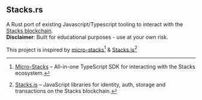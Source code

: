 ## Stacks.rs

A Rust port of existing Javascript/Typescript tooling to interact with the [Stacks blockchain](https://www.stacks.co/what-is-stacks).</br>
**Disclaimer**: Built for educational purposes - use at your own risk.

This project is inspired by [micro-stacks][micro-stacks][^micro-stacks] & [Stacks.js][stacks.js][^stacks.js]
[^stacks.js]: [Stacks.js] – JavaScript libraries for identity, auth, storage and transactions on the Stacks blockchain.
[^micro-stacks]: [Micro-Stacks] – All-in-one TypeScript SDK for interacting with the Stacks ecosystem.

[stacks.js]: https://github.com/hirosystems/stacks.js
[micro-stacks]: https://github.com/fungible-systems/micro-stacks
